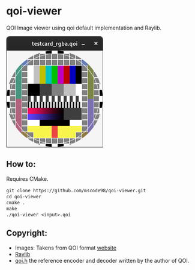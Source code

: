 # qoi-viewer

QOI Image viewer using qoi default implementation and Raylib.

![example](test.png)

## How to:

Requires CMake.

```console
git clone https://github.com/mscode98/qoi-viewer.git
cd qoi-viewer
cmake .
make
./qoi-viewer <input>.qoi
```

## Copyright:

- Images: Takens from QOI format [website](https://qoiformat.org/)
- [Raylib](https://github.com/raysan5/raylib)
- [qoi.h](https://github.com/phoboslab/qoi) the reference encoder and decoder written by the author of QOI.